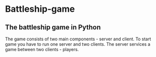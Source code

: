 # Battleship-game
## The battleship game in Python
The game consists of two main components - server and client. To start game you have to run one server and two clients. The server services a game between two clients - players.

